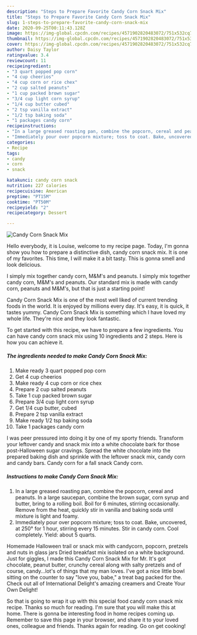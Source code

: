 ```yaml
---
description: "Steps to Prepare Favorite Candy Corn Snack Mix"
title: "Steps to Prepare Favorite Candy Corn Snack Mix"
slug: 1-steps-to-prepare-favorite-candy-corn-snack-mix
date: 2020-09-25T00:11:43.128Z
image: https://img-global.cpcdn.com/recipes/4571902820483072/751x532cq70/candy-corn-snack-mix-recipe-main-photo.jpg
thumbnail: https://img-global.cpcdn.com/recipes/4571902820483072/751x532cq70/candy-corn-snack-mix-recipe-main-photo.jpg
cover: https://img-global.cpcdn.com/recipes/4571902820483072/751x532cq70/candy-corn-snack-mix-recipe-main-photo.jpg
author: Daisy Taylor
ratingvalue: 3.4
reviewcount: 11
recipeingredient:
- "3 quart popped pop corn"
- "4 cup cheerios"
- "4 cup corn or rice chex"
- "2 cup salted peanuts"
- "1 cup packed brown sugar"
- "3/4 cup light corn syrup"
- "1/4 cup butter cubed"
- "2 tsp vanilla extract"
- "1/2 tsp baking soda"
- "1 packages candy corn"
recipeinstructions:
- "In a large greased roasting pan, combine the popcorn, cereal and peanuts. In a large saucepan, combine the brown sugar, corn syrup and butter, bring to a rolling boil. Boil for 6 minutes, stirring occasionally. Remove from the heat, quickly stir in vanilla and baking soda until mixture is light and foamy."
- "Immediately pour over popcorn mixture; toss to coat. Bake, uncovered, at 250° for 1 hour, stirring every 15 minutes. Stir in candy corn. Cool completely. Yield: about 5 quarts."
categories:
- Recipe
tags:
- candy
- corn
- snack

katakunci: candy corn snack 
nutrition: 227 calories
recipecuisine: American
preptime: "PT15M"
cooktime: "PT50M"
recipeyield: "2"
recipecategory: Dessert

---
```



![Candy Corn Snack Mix](https://img-global.cpcdn.com/recipes/4571902820483072/751x532cq70/candy-corn-snack-mix-recipe-main-photo.jpg)

Hello everybody, it is Louise, welcome to my recipe page. Today, I'm gonna show you how to prepare a distinctive dish, candy corn snack mix. It is one of my favorites. This time, I will make it a bit tasty. This is gonna smell and look delicious.

I simply mix together candy corn, M&amp;M&#39;s and peanuts. I simply mix together candy corn, M&amp;M&#39;s and peanuts. Our standard mix is made with candy corn, peanuts and M&amp;M&#39;s, but that is just a starting point!

Candy Corn Snack Mix is one of the most well liked of current trending foods in the world. It is enjoyed by millions every day. It's easy, it is quick, it tastes yummy. Candy Corn Snack Mix is something which I have loved my whole life. They're nice and they look fantastic.


To get started with this recipe, we have to prepare a few ingredients. You can have candy corn snack mix using 10 ingredients and 2 steps. Here is how you can achieve it.

<!--inarticleads1-->

##### The ingredients needed to make Candy Corn Snack Mix:

1. Make ready 3 quart popped pop corn
1. Get 4 cup cheerios
1. Make ready 4 cup corn or rice chex
1. Prepare 2 cup salted peanuts
1. Take 1 cup packed brown sugar
1. Prepare 3/4 cup light corn syrup
1. Get 1/4 cup butter, cubed
1. Prepare 2 tsp vanilla extract
1. Make ready 1/2 tsp baking soda
1. Take 1 packages candy corn


I was peer pressured into doing it by one of my sporty friends. Transform your leftover candy and snack mix into a white chocolate bark for those post-Halloween sugar cravings. Spread the white chocolate into the prepared baking dish and sprinkle with the leftover snack mix, candy corn and candy bars. Candy corn for a fall snack Candy corn. 

<!--inarticleads2-->

##### Instructions to make Candy Corn Snack Mix:

1. In a large greased roasting pan, combine the popcorn, cereal and peanuts. In a large saucepan, combine the brown sugar, corn syrup and butter, bring to a rolling boil. Boil for 6 minutes, stirring occasionally. Remove from the heat, quickly stir in vanilla and baking soda until mixture is light and foamy.
1. Immediately pour over popcorn mixture; toss to coat. Bake, uncovered, at 250° for 1 hour, stirring every 15 minutes. Stir in candy corn. Cool completely. Yield: about 5 quarts.


Homemade Halloween trail or snack mix with candycorn, popcorn, pretzels and nuts in glass jars Dried breakfast mix isolated on a white background. Just for giggles, I made this Candy Corn Snack Mix for Mr. It&#39;s got chocolate, peanut butter, crunchy cereal along with salty pretzels and of course, candy…lot&#39;s of things that my man loves. I&#39;ve got a nice little bowl sitting on the counter to say &#34;love you, babe,&#34; a treat bag packed for the. Check out all of International Delight&#39;s amazing creamers and Create Your Own Delight! 

So that is going to wrap it up with this special food candy corn snack mix recipe. Thanks so much for reading. I'm sure that you will make this at home. There is gonna be interesting food in home recipes coming up. Remember to save this page in your browser, and share it to your loved ones, colleague and friends. Thanks again for reading. Go on get cooking!
